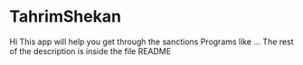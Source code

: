 # TahrimShekan
Hi This app will help you get through the sanctions Programs like ... The rest of the description is inside the file README
